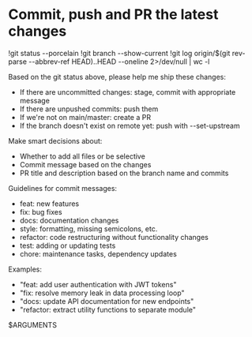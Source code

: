 # Commit, push and PR the latest changes

!git status --porcelain
!git branch --show-current
!git log origin/$(git rev-parse --abbrev-ref HEAD)..HEAD --oneline 2>/dev/null | wc -l

Based on the git status above, please help me ship these changes:

- If there are uncommitted changes: stage, commit with appropriate message
- If there are unpushed commits: push them
- If we're not on main/master: create a PR
- If the branch doesn't exist on remote yet: push with --set-upstream

Make smart decisions about:
- Whether to add all files or be selective
- Commit message based on the changes
- PR title and description based on the branch name and commits

Guidelines for commit messages:
- feat: new features
- fix: bug fixes  
- docs: documentation changes
- style: formatting, missing semicolons, etc.
- refactor: code restructuring without functionality changes
- test: adding or updating tests
- chore: maintenance tasks, dependency updates

Examples:
- "feat: add user authentication with JWT tokens"
- "fix: resolve memory leak in data processing loop"
- "docs: update API documentation for new endpoints"
- "refactor: extract utility functions to separate module"

$ARGUMENTS